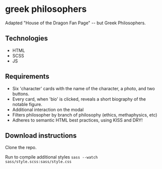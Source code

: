# greek philosophers

Adapted "House of the Dragon Fan Page" -- but Greek Philosophers.

## Technologies
- HTML
- SCSS
- JS

## Requirements

- Six 'character' cards with the name of the character, a photo, and two buttons. 
- Every card, when 'bio' is clicked, reveals a short biography of the notable figure.
- Additional interaction on the modal
- Filters philosopher by branch of philosophy (ethics, methaphysics, etc)
- Adheres to semantic HTML best practices, using KISS and DRY!


##  Download instructions

Clone the repo.

Run to compile additional styles
`sass --watch sass/style.scss:sass/style.css`